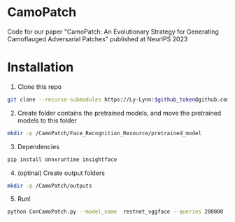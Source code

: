 # CamoPatch
 Code for our paper "CamoPatch: An Evolutionary Strategy for Generating Camoflauged Adversarial Patches" published at NeurIPS 2023

# Installation
1. Clone this repo

```bash
git clone --recurse-submodules https://Ly-Lynn:$github_token@github.com/Ly-Lynn/CamoPatch.git
```

2. Create folder contains the pretrained models, and move the pretrained models to this folder

```bash
mkdir -p /CamoPatch/Face_Recognition_Resource/pretrained_model
```

3. Dependencies
```bash
pip install onnxruntime insightface
```

4. (optinal) Create output folders
```bash
mkdir -p /CamoPatch/outputs
```
5. Run!
```bash
python ConCamoPatch.py --model_name  restnet_vggface --queries 200000 --image1_dir D:\codePJ\RESEARCH\GECCO2025\lfw_dataset\lfw_crop_margin_5\lfw_crop_margin_5\Aaron_Peirsol\Aaron_Peirsol_0001.jpg --image2_dir D:\codePJ\RESEARCH\GECCO2025\lfw_dataset\lfw_crop_margin_5\lfw_crop_margin_5\Aaron_Peirsol\Aaron_Peirsol_0002.jpg --true_label 0 --save_directory outputs
```
